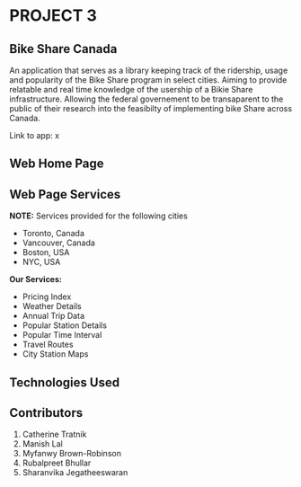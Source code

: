 # PROJECT 3


## Bike Share Canada
An application that serves as a library keeping track of the ridership, usage and popularity of the Bike Share program in select cities. Aiming to provide relatable and real time knowledge of the usership of a Bikie Share infrastructure. Allowing the federal governement to be transaparent to the public of their research into the feasibilty of implementing bike Share across Canada. 

Link to app: x


## Web Home Page


## Web Page Services
**NOTE:** Services provided for the following cities
- Toronto, Canada
- Vancouver, Canada
- Boston, USA
- NYC, USA

**Our Services:**
- Pricing Index
- Weather Details
- Annual Trip Data
- Popular Station Details
- Popular Time Interval
- Travel Routes
- City Station Maps

## Technologies Used


## Contributors
1. Catherine Tratnik
2. Manish Lal
3. Myfanwy Brown-Robinson
4. Rubalpreet Bhullar
5. Sharanvika Jegatheeswaran

